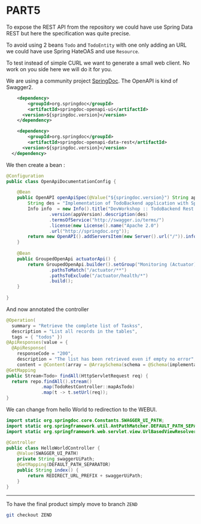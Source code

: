 # PART5

To expose the REST API from the repository we could have use Spring Data REST but here the specification was quite precise.

To avoid using 2 beans `Todo` and `TodoEntity` with one only adding an URL we could have use Spring HateOAS and use `Resource`.

To test instead of simple CURL we want to generate a small web client. No work on you side here we will do it for you.

We are using a community project [SpringDoc](https://springdoc.org/). The OpenAPI is kind of Swagger2.

```xml
	<dependency>
		<groupId>org.springdoc</groupId>
		<artifactId>springdoc-openapi-ui</artifactId>
	  <version>${springdoc.version}</version>
	</dependency>

	<dependency>
		<groupId>org.springdoc</groupId>
		<artifactId>springdoc-openapi-data-rest</artifactId>
	  <version>${springdoc.version}</version>
  </dependency>
``` 

We then create a bean :

```java
@Configuration
public class OpenApiDocumentationConfig {

    @Bean
    public OpenAPI openApiSpec(@Value("${springdoc.version}") String appVersion) {
        String des = "Implementation of TodoBackend application with Spring WebMVC and storage in Apache Cassandra";
        Info info  = new Info().title("DevWorkshop :: TodoBackend Rest API")
                .version(appVersion).description(des)
                .termsOfService("http://swagger.io/terms/")
                .license(new License().name("Apache 2.0")
                .url("http://springdoc.org"));
        return new OpenAPI().addServersItem(new Server().url("/")).info(info);
    }
    
    @Bean
    public GroupedOpenApi actuatorApi() {
        return GroupedOpenApi.builder().setGroup("Monitoring (Actuator)")
                .pathsToMatch("/actuator/**")
                .pathsToExclude("/actuator/health/*")
                .build();
    }
    
}
```

And now annotated the controller
```java
@Operation(
  summary = "Retrieve the complete list of Taskss", 
  description = "List all records in the tables", 
  tags = { "todos" })
@ApiResponses(value = {
  @ApiResponse(
    responseCode = "200",
    description = "The list has been retrieved even if empty no error", 
    content = @Content(array = @ArraySchema(schema = @Schema(implementation = TaskResource.class)))) })  
@GetMapping
public Stream<Todo> findAll(HttpServletRequest req) {
  return repo.findAll().stream()
             .map(TodoRestController::mapAsTodo)
             .map(t -> t.setUrl(req));
}
```

We can change from hello World to redirection to the WEBUI.
```java
import static org.springdoc.core.Constants.SWAGGER_UI_PATH;
import static org.springframework.util.AntPathMatcher.DEFAULT_PATH_SEPARATOR;
import static org.springframework.web.servlet.view.UrlBasedViewResolver.REDIRECT_URL_PREFIX;

@Controller
public class HelloWorldController {
    @Value(SWAGGER_UI_PATH)
    private String swaggerUiPath;
    @GetMapping(DEFAULT_PATH_SEPARATOR)
    public String index() {
        return REDIRECT_URL_PREFIX + swaggerUiPath;
    }
}
```

--- 

To have the final product simply move to branch `ZEND`

```bash
git checkout ZEND
```
